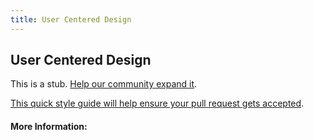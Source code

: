 ```yaml
---
title: User Centered Design
---
```


## User Centered Design

This is a stub. [Help our community expand it](https://github.com/freecodecamp/guides/tree/master/src/pages/articles/user-experience-design/user-centered-design/index.md).

[This quick style guide will help ensure your pull request gets accepted](https://github.com/freeCodeCamp/guides/blob/master/README.md).

<!-- The article goes here, in GitHub-flavored Markdown. Feel free to add YouTube videos, images, and CodePen/JSBin embeds  -->

#### More Information:
<!-- Please add any articles you think might be helpful to read before writing the article -->


